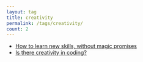 ```yaml
---
layout: tag
title: creativity
permalink: /tags/creativity/
count: 2
---
```


- [How to learn new skills, without magic promises](https://calzone.proofofpizza.com/tech/opinion/how-to-learn-new-skills-wihtout-magic-promises/)
- [Is there creativity in coding?](https://calzone.proofofpizza.com/tech/opinion/is-there-creativity-in-programming/)
